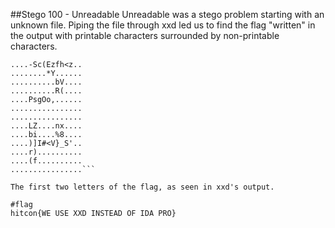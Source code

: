 ##Stego 100 - Unreadable
Unreadable was a stego problem starting with an unknown file. Piping the file through xxd led us to find the flag "written" in the output with printable characters surrounded by non-printable characters.
```................
....-Sc(Ezfh<z..
........*Y......
..........bV....
..........R(....
....PsgOo,......
................
................
....LZ....nx....
....bi....%8....
....)]I#<V}_S'..
....r)..........
....(f..........
................```

The first two letters of the flag, as seen in xxd's output.

#flag
hitcon{WE USE XXD INSTEAD OF IDA PRO}